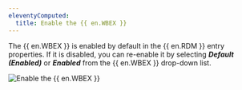 ```yaml
---
eleventyComputed:
  title: Enable the {{ en.WBEX }}
---
```

The {{ en.WBEX }} is enabled by default in the {{ en.RDM }} entry properties. If it is disabled, you can re-enable it by selecting ***Default (Enabled)*** or ***Enabled*** from the {{ en.WBEX }} drop-down list.

![Enable the {{ en.WBEX }}](https://cdnweb.devolutions.net/docs/en/rdm/mac/Dwl4031.png)
